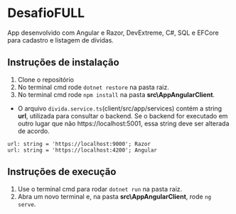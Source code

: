 # DesafioFULL
App desenvolvido com Angular e Razor, DevExtreme, C#, SQL e EFCore para cadastro e listagem de dívidas.

## Instruções de instalação
1. Clone o repositório
2. No terminal cmd rode `dotnet restore` na pasta raiz.
3. No terminal cmd rode `npm install` na pasta <b>src\AppAngularClient</b>.


- O arquivo `divida.service.ts`(client/src/app/services) contém a string <b>url</b>, utilizada para consultar o backend. Se o backend for executado em outro lugar que não https://localhost:5001, essa string deve ser alterada de acordo.
```Client
url: string = 'https://localhost:9000'; Razor
url: string = 'https://localhost:4200'; Angular
````


## Instruções de execução
1. Use o terminal cmd para rodar `dotnet run` na pasta raiz.
2. Abra um novo terminal e, na pasta <b>src\AppAngularClient</b>, rode `ng serve`.
